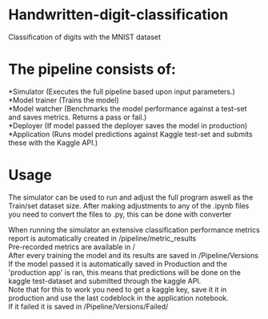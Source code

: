 # Handwritten-digit-classification
Classification of digits with the MNIST dataset


# The pipeline consists of:
*Simulator      (Executes the full pipeline based upon input parameters.)  
*Model trainer  (Trains the model)  
*Model watcher  (Benchmarks the model performance against a test-set and saves metrics. Returns a pass or fail.)  
*Deployer  (If model passed the deployer saves the model in production)  
*Application (Runs model predictions against Kaggle test-set and submits these with the Kaggle API.)  

# Usage
The simulator can be used to run and adjust the full program aswell as the Train/set dataset size.
After making adjustments to any of the .ipynb files you need to convert the files to .py, this can be done with converter

When running the simulator an extensive classification performance metrics report is automatically created in /pipeline/metric_results  
Pre-recorded metrics are available in /  
After every training the model and its results are saved in /Pipeline/Versions  
If the model passed it is automatically saved in Production and the 'production app' is ran, this means that predictions will be done on the kaggle test-dataset
and submitted through the kaggle API.  
Note that for this to work you need to get a kaggle key, save it it in production and use the last codeblock in the application notebook.  
If it failed it is saved in /Pipeline/Versions/Failed/